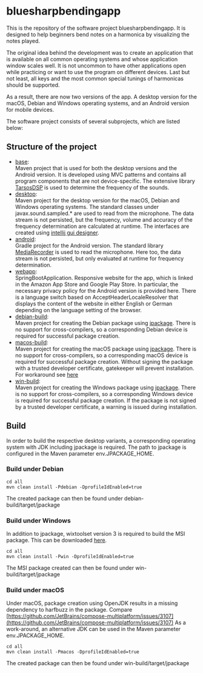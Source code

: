 # bluesharpbendingapp

This is the repository of the software project bluesharpbendingapp. It is designed to help beginners bend notes on a
harmonica by visualizing the notes played.

The original idea behind the development was to create an application that is available on all common operating systems
and whose application window scales well. It is not uncommon to have other applications open while practicing
or want to use the program on different devices. Last but not least, all keys and the most common
special tunings of harmonicas should be supported.

As a result, there are now two versions of the app. A desktop version for the macOS, Debian and Windows operating
systems,
and an Android version for mobile devices.

The software project consists of several subprojects, which are listed below:

## Structure of the project

* [base](base): <br>Maven project that is used for both the desktop versions and the Android version. It is developed
  using MVC patterns and contains all program components that are not device-specific. The extensive
  library [TarsosDSP](https://github.com/JorenSix/TarsosDSP) is used to determine the frequency of the sounds.
* [desktop](desktop): <br>Maven project for the desktop version for the macOS, Debian and Windows operating systems. The
  standard classes under javax.sound.sampled.\* are used to read from the microphone. The data stream is not persisted,
  but the frequency, volume and accuracy of the frequency determination are calculated at runtime. The interfaces are
  created using [intellij gui designer](https://www.jetbrains.com/help/idea/creating-and-opening-forms.html).
* [android](android): <br>Gradle project for the Android version. The standard
  library [MediaRecorder](https://developer.android.com/reference/android/media/MediaRecorder) is used to read the
  microphone. Here too, the data stream is not persisted, but only evaluated at runtime for frequency determination.
* [webapp](webapp): <br>SpringBootApplication. Responsive website for the app, which is linked in the Amazon App Store 
  and Google Play Store. In particular, the necessary privacy policy for the Android version is provided here. There 
  is a language switch based on AcceptHeaderLocaleResolver
  that displays the content of the website in either English or German depending on the language setting of the browser.
* [debian-build](debian-build): <br>Maven project for creating the Debian package
  using [jpackage](https://openjdk.org/jeps/392). There is no support for cross-compilers, so a corresponding Debian
  device is required for successful package creation.
* [macos-build](macos-build): <br>Maven project for creating the macOS package
  using [jpackage](https://openjdk.org/jeps/392). There is no support for cross-compilers, so a corresponding macOS
  device is required for successful package creation. Without signing the package with a trusted developer certificate,
  gatekeeper will prevent installation. For workaround see [here](https://www.letsbend.de/download/readme_macos.txt)
* [win-build](win-build): <br>Maven project for creating the Windows package
  using [jpackage](https://openjdk.org/jeps/392). There is no support for cross-compilers, so a corresponding Windows
  device is required for successful package creation. If the package is not signed by a trusted developer certificate, a
  warning is issued during installation.

## Build

In order to build the respective desktop variants, a corresponding operating system with JDK including jpackage
is required. The path to jpackage is configured in the Maven parameter env.JPACKAGE_HOME.

### Build under Debian

    cd all
    mvn clean install -Pdebian -DprofileIdEnabled=true

The created package can then be found under debian-build/target/jpackage

### Build under Windows

In addition to jpackage, wixtoolset version 3 is required to build the MSI package. This can be
downloaded [here](https://github.com/wixtoolset/wix3/releases).

    cd all
    mvn clean install -Pwin -DprofileIdEnabled=true

The MSI package created can then be found under win-build/target/jpackage

### Build under macOS

Under macOS, package creation using OpenJDK results in a missing dependency to harfbuzz in the package. Compare
[https://github.com/JetBrains/compose-multiplatform/issues/3107](https://github.com/JetBrains/compose-multiplatform/issues/3107)
As a work-around, an alternative JDK can be used in the Maven parameter env.JPACKAGE_HOME.

    cd all
    mvn clean install -Pmacos -DprofileIdEnabled=true

The created package can then be found under win-build/target/jpackage

